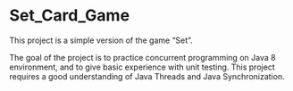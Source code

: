 # Set_Card_Game
This project is a simple version of the game “Set”. 

The goal of the project is to practice concurrent programming on Java 8 environment, and to give
basic experience with unit testing. This project requires a good understanding of Java Threads and
Java Synchronization.
